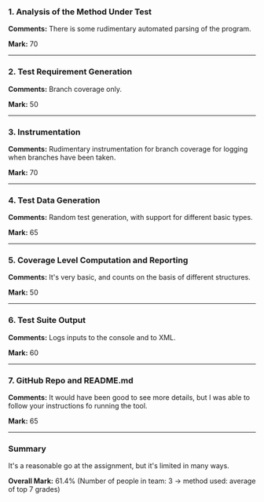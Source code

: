 ### 1. Analysis of the Method Under Test

__Comments:__ There is some rudimentary automated parsing of the program.

__Mark:__ 70

---

### 2. Test Requirement Generation

__Comments:__ Branch coverage only. 

__Mark:__ 50

---

### 3. Instrumentation

__Comments:__ Rudimentary instrumentation for branch coverage for logging when
branches have been taken.

__Mark:__ 70

---

### 4. Test Data Generation

__Comments:__ Random test generation, with support for different basic types.

__Mark:__ 65

---

### 5. Coverage Level Computation and Reporting

__Comments:__ It's very basic, and counts on the basis of different structures.

__Mark:__ 50

---

### 6. Test Suite Output

__Comments:__ Logs inputs to the console and to XML.

__Mark:__ 60

---

### 7. GitHub Repo and README.md

__Comments:__ It would have been good to see more details, but I was able to
follow your instructions fo running the tool.

__Mark:__ 65

---

### Summary

It's a reasonable go at the assignment, but it's limited in many ways. 

__Overall Mark:__ 61.4% (Number of people in team: 3 -> method used: average of top 7 grades)